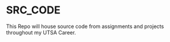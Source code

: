 # SRC_CODE
This Repo will house source code from assignments and projects throughout my UTSA Career.
